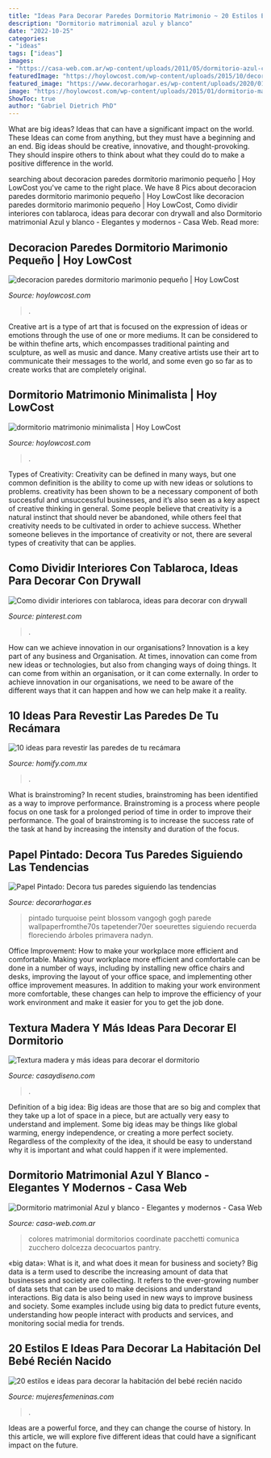 ```yaml
---
title: "Ideas Para Decorar Paredes Dormitorio Matrimonio ~ 20 Estilos E Ideas Para Decorar La Habitación Del Bebé Recién Nacido"
description: "Dormitorio matrimonial azul y blanco"
date: "2022-10-25"
categories:
- "ideas"
tags: ["ideas"]
images:
- "https://casa-web.com.ar/wp-content/uploads/2011/05/dormitorio-azul-claro.jpg"
featuredImage: "https://hoylowcost.com/wp-content/uploads/2015/10/decoracion-paredes-dormitorio-marimonio-pequeño.jpg"
featured_image: "https://www.decorarhogar.es/wp-content/uploads/2020/01/pared-dormitorio-papel-pintado-floral.jpg"
image: "https://hoylowcost.com/wp-content/uploads/2015/01/dormitorio-matrimonio-minimalista-1024x637.jpg"
ShowToc: true
author: "Gabriel Dietrich PhD"
---
```



What are big ideas? Ideas that can have a significant impact on the world. These Ideas can come from anything, but they must have a beginning and an end. Big ideas should be creative, innovative, and thought-provoking. They should inspire others to think about what they could do to make a positive difference in the world.

	

		
searching about decoracion paredes dormitorio marimonio pequeño | Hoy LowCost you've came to the right place. We have 8 Pics about decoracion paredes dormitorio marimonio pequeño | Hoy LowCost like decoracion paredes dormitorio marimonio pequeño | Hoy LowCost, Como dividir interiores con tablaroca, ideas para decorar con drywall and also Dormitorio matrimonial Azul y blanco - Elegantes y modernos - Casa Web. Read more:
		
    
## Decoracion Paredes Dormitorio Marimonio Pequeño | Hoy LowCost

<img loading=lazy src="https://hoylowcost.com/wp-content/uploads/2015/10/decoracion-paredes-dormitorio-marimonio-pequeño.jpg" onerror="this.onerror=null;this.src='https://tse1.mm.bing.net/th?id=OIP.7S9UYFETrjju1wGhS2wk1AHaHa&amp;pid=15.1';" alt="decoracion paredes dormitorio marimonio pequeño | Hoy LowCost">

_Source: hoylowcost.com_

>. 

	

Creative art is a type of art that is focused on the expression of ideas or emotions through the use of one or more mediums. It can be considered to be within thefine arts, which encompasses traditional painting and sculpture, as well as music and dance. Many creative artists use their art to communicate their messages to the world, and some even go so far as to create works that are completely original.

    
## Dormitorio Matrimonio Minimalista | Hoy LowCost

<img loading=lazy src="https://hoylowcost.com/wp-content/uploads/2015/01/dormitorio-matrimonio-minimalista-1024x637.jpg" onerror="this.onerror=null;this.src='https://tse1.mm.bing.net/th?id=OIP.7b_8EASN6s_mUvrTbNfo_AHaEm&amp;pid=15.1';" alt="dormitorio matrimonio minimalista | Hoy LowCost">

_Source: hoylowcost.com_

>. 

	

Types of Creativity:
Creativity can be defined in many ways, but one common definition is the ability to come up with new ideas or solutions to problems. creativity has been shown to be a necessary component of both successful and unsuccessful businesses, and it’s also seen as a key aspect of creative thinking in general. Some people believe that creativity is a natural instinct that should never be abandoned, while others feel that creativity needs to be cultivated in order to achieve success. Whether someone believes in the importance of creativity or not, there are several types of creativity that can be applies.

    
## Como Dividir Interiores Con Tablaroca, Ideas Para Decorar Con Drywall

<img loading=lazy src="https://i.pinimg.com/736x/cc/40/71/cc4071ea5478f7c7ed57e814ab7e1525.jpg" onerror="this.onerror=null;this.src='https://tse3.mm.bing.net/th?id=OIP.peuYz6acSGwoJzASoxTqfwHaLH&amp;pid=15.1';" alt="Como dividir interiores con tablaroca, ideas para decorar con drywall">

_Source: pinterest.com_

>. 

	

How can we achieve innovation in our organisations?
Innovation is a key part of any business and Organisation. At times, innovation can come from new ideas or technologies, but also from changing ways of doing things. It can come from within an organisation, or it can come externally. In order to achieve innovation in our organisations, we need to be aware of the different ways that it can happen and how we can help make it a reality.

    
## 10 Ideas Para Revestir Las Paredes De Tu Recámara

<img loading=lazy src="https://images.homify.com/images/a_0,c_fit,f_auto,q_auto,w_1108/v1487562817/p/photo/image/1848993/IMG_0822/fotos-de-de-estilo-de.jpg" onerror="this.onerror=null;this.src='https://tse2.mm.bing.net/th?id=OIP.7k0Zxh7tN6Yd8pE1gxQWLgHaFj&amp;pid=15.1';" alt="10 ideas para revestir las paredes de tu recámara">

_Source: homify.com.mx_

>. 

	

What is brainstroming?
In recent studies, brainstroming has been identified as a way to improve performance. Brainstroming is a process where people focus on one task for a prolonged period of time in order to improve their performance. The goal of brainstroming is to increase the success rate of the task at hand by increasing the intensity and duration of the focus.

    
## Papel Pintado: Decora Tus Paredes Siguiendo Las Tendencias

<img loading=lazy src="https://www.decorarhogar.es/wp-content/uploads/2020/01/pared-dormitorio-papel-pintado-floral.jpg" onerror="this.onerror=null;this.src='https://tse2.mm.bing.net/th?id=OIP.FKSLlkGB2xVnV0SRdjdidAHaJ7&amp;pid=15.1';" alt="Papel Pintado: Decora tus paredes siguiendo las tendencias">

_Source: decorarhogar.es_

>pintado turquoise peint blossom vangogh gogh parede wallpaperfromthe70s tapetender70er soeurettes siguiendo recuerda floreciendo árboles primavera nadyn. 

	

Office Improvement: How to make your workplace more efficient and comfortable.
Making your workplace more efficient and comfortable can be done in a number of ways, including by installing new office chairs and desks, improving the layout of your office space, and implementing other office improvement measures. In addition to making your work environment more comfortable, these changes can help to improve the efficiency of your work environment and make it easier for you to get the job done.

    
## Textura Madera Y Más Ideas Para Decorar El Dormitorio

<img loading=lazy src="https://casaydiseno.com/wp-content/uploads/2016/02/textura-madera-opciones-decorar-dormitorio-pared-separadora.jpg" onerror="this.onerror=null;this.src='https://tse2.mm.bing.net/th?id=OIP.Unt_bL6O3aGLFzmIJaEOywHaLP&amp;pid=15.1';" alt="Textura madera y más ideas para decorar el dormitorio">

_Source: casaydiseno.com_

>. 

	

Definition of a big idea:
Big ideas are those that are so big and complex that they take up a lot of space in a piece, but are actually very easy to understand and implement. Some big ideas may be things like global warming, energy independence, or creating a more perfect society. Regardless of the complexity of the idea, it should be easy to understand why it is important and what could happen if it were implemented.

    
## Dormitorio Matrimonial Azul Y Blanco - Elegantes Y Modernos - Casa Web

<img loading=lazy src="https://casa-web.com.ar/wp-content/uploads/2011/05/dormitorio-azul-claro.jpg" onerror="this.onerror=null;this.src='https://tse2.mm.bing.net/th?id=OIP.ODl1bSdqvXnD3uyVN_ATZwAAAA&amp;pid=15.1';" alt="Dormitorio matrimonial Azul y blanco - Elegantes y modernos - Casa Web">

_Source: casa-web.com.ar_

>colores matrimonial dormitorios coordinate pacchetti comunica zucchero dolcezza decocuartos pantry. 

	

«big data»: What is it, and what does it mean for business and society?
Big data is a term used to describe the increasing amount of data that businesses and society are collecting. It refers to the ever-growing number of data sets that can be used to make decisions and understand interactions. Big data is also being used in new ways to improve business and society. Some examples include using big data to predict future events, understanding how people interact with products and services, and monitoring social media for trends.

    
## 20 Estilos E Ideas Para Decorar La Habitación Del Bebé Recién Nacido

<img loading=lazy src="https://www.mujeresfemeninas.com/imagenes/hogar/habitacion-varon-bebe.jpg" onerror="this.onerror=null;this.src='https://tse2.mm.bing.net/th?id=OIP.idCZFxNuZ3tO1ocCdbtUQQHaIs&amp;pid=15.1';" alt="20 estilos e ideas para decorar la habitación del bebé recién nacido">

_Source: mujeresfemeninas.com_

>. 

	

Ideas are a powerful force, and they can change the course of history. In this article, we will explore five different ideas that could have a significant impact on the future.

